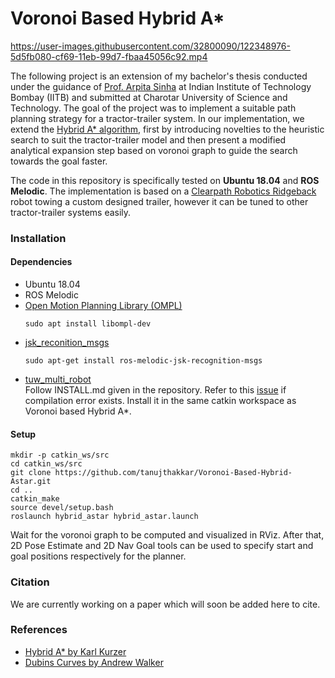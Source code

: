 # Voronoi Based Hybrid A*


https://user-images.githubusercontent.com/32800090/122348976-5d5fb080-cf69-11eb-99d7-fbaa45056c92.mp4


The following project is an extension of my bachelor's thesis conducted under the guidance of 
[Prof. Arpita Sinha](https://scholar.google.com/citations?user=ROSN3WgAAAAJ&hl=en&oi=ao) at Indian Institute of Technology Bombay (IITB) and submitted at 
Charotar University of Science and Technology. The goal of the project was to implement a suitable path planning strategy for a tractor-trailer system. In our 
implementation, we extend the [Hybrid A* algorithm](https://ai.stanford.edu/~ddolgov/papers/dolgov_gpp_stair08.pdf), first by introducing novelties to the 
heuristic search to suit the tractor-trailer model and then present a modified analytical expansion step based on voronoi graph to guide the search towards 
the goal faster.

The code in this repository is specifically tested on <b>Ubuntu 18.04</b> and <b>ROS Melodic</b>. The implementation is based on a 
[Clearpath Robotics Ridgeback](https://clearpathrobotics.com/ridgeback-indoor-robot-platform/) robot towing a custom designed trailer, however it can be tuned
to other tractor-trailer systems easily.

<h3>Installation</h3>

<h4>Dependencies</h4>
<ul>
<li>Ubuntu 18.04</li>
<li>ROS Melodic</li>
<li><a href="http://ompl.kavrakilab.org/">Open Motion Planning Library (OMPL)</a></li>
 
```
sudo apt install libompl-dev
```
  
<li><a href="http://wiki.ros.org/jsk_recognition_msgs">jsk_reconition_msgs</a></li>

```
sudo apt-get install ros-melodic-jsk-recognition-msgs
```

<li><a href="https://github.com/tuw-robotics/tuw_multi_robot">tuw_multi_robot</a></li>
Follow INSTALL.md given in the repository. Refer to this <a href="https://github.com/tuw-robotics/tuw_multi_robot/issues/29">issue</a> if compilation error exists. Install it in the same catkin workspace as Voronoi based Hybrid A*.
</ul>

<h4>Setup</h4>

```
mkdir -p catkin_ws/src
cd catkin_ws/src
git clone https://github.com/tanujthakkar/Voronoi-Based-Hybrid-Astar.git
cd ..
catkin_make
source devel/setup.bash
roslaunch hybrid_astar hybrid_astar.launch
```

Wait for the voronoi graph to be computed and visualized in RViz. After that, 2D Pose Estimate and 2D Nav Goal tools can be used to specify start and goal 
positions respectively for the planner.

<h3>Citation</h3>
We are currently working on a paper which will soon be added here to cite.

<h3>References</h3>
<ul>
<li><a href="https://github.com/karlkurzer/path_planner">Hybrid A* by Karl Kurzer</a></li>
<li><a href="https://github.com/AndrewWalker/Dubins-Curves">Dubins Curves by Andrew Walker</a></li>
</ul>
